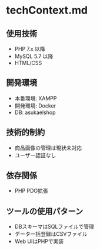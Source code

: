 # techContext.md

## 使用技術
- PHP 7.x 以降
- MySQL 5.7 以降
- HTML/CSS

## 開発環境
- 本番環境: XAMPP
- 開発環境: Docker
- DB: asukaelshop

## 技術的制約
- 商品画像の管理は現状未対応
- ユーザー認証なし

## 依存関係
- PHP PDO拡張

## ツールの使用パターン
- DBスキーマはSQLファイルで管理
- データ一括登録はCSVファイル
- Web UIはPHPで実装 